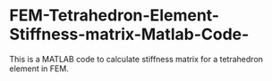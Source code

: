 # FEM-Tetrahedron-Element-Stiffness-matrix-Matlab-Code-
This is a MATLAB code to calculate stiffness matrix for a tetrahedron element in FEM.
